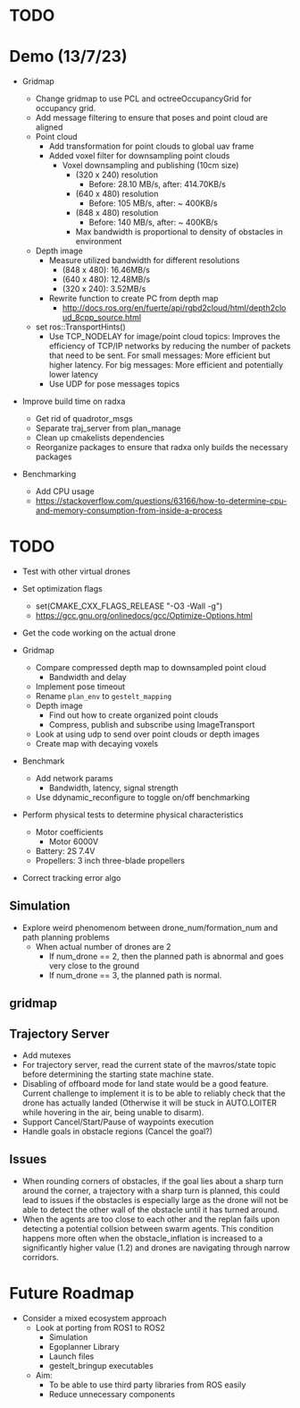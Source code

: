 # TODO

# Demo (13/7/23)
- Gridmap
    - Change gridmap to use PCL and octreeOccupancyGrid for occupancy grid.
    - Add message filtering to ensure that poses and point cloud are aligned
    - Point cloud
        - Add transformation for point clouds to global uav frame
        - Added voxel filter for downsampling point clouds
            - Voxel downsampling and publishing (10cm size)
                - (320 x 240) resolution
                    - Before: 28.10 MB/s, after: 414.70KB/s
                - (640 x 480) resolution
                    - Before: 105 MB/s, after: ~ 400KB/s
                - (848 x 480) resolution
                    - Before: 140 MB/s, after: ~ 400KB/s
                - Max bandwidth is proportional to density of obstacles in environment
    - Depth image
        - Measure utilized bandwidth for different resolutions
            - (848 x 480): 16.46MB/s 
            - (640 x 480): 12.48MB/s
            - (320 x 240): 3.52MB/s
        - Rewrite function to create PC from depth map
            - http://docs.ros.org/en/fuerte/api/rgbd2cloud/html/depth2cloud_8cpp_source.html
    - set ros::TransportHints()
        - Use TCP_NODELAY for image/point cloud topics: Improves the efficiency of TCP/IP networks by reducing the number of packets that need to be sent. For small messages: More efficient but higher latency. For big messages: More efficient and potentially lower latency
        - Use UDP for pose messages topics
    
- Improve build time on radxa
    - Get rid of quadrotor_msgs 
    - Separate traj_server from plan_manage
    - Clean up cmakelists dependencies
    - Reorganize packages to ensure that radxa only builds the necessary packages

- Benchmarking
    - Add CPU usage
    - https://stackoverflow.com/questions/63166/how-to-determine-cpu-and-memory-consumption-from-inside-a-process


# TODO
- Test with other virtual drones

- Set optimization flags
    - set(CMAKE_CXX_FLAGS_RELEASE "-O3 -Wall -g")
    - https://gcc.gnu.org/onlinedocs/gcc/Optimize-Options.html

- Get the code working on the actual drone

- Gridmap
    - Compare compressed depth map to downsampled point cloud
        - Bandwidth and delay
    - Implement pose timeout
    - Rename `plan_env` to `gestelt_mapping`
    - Depth image
        - Find out how to create organized point clouds
        - Compress, publish and subscribe using ImageTransport
    - Look at using udp to send over point clouds or depth images
    - Create map with decaying voxels

- Benchmark
    - Add network params 
        - Bandwidth, latency, signal strength
    - Use ddynamic_reconfigure to toggle on/off benchmarking

- Perform physical tests to determine physical characteristics
    - Motor coefficients
        - Motor 6000V
    - Battery: 2S 7.4V
    - Propellers: 3 inch three-blade propellers
- Correct tracking error algo

## Simulation
- Explore weird phenomenom between drone_num/formation_num and path planning problems
    - When actual number of drones are 2 
        - If num_drone == 2, then the planned path is abnormal and goes very close to the ground
        - If num_drone == 3, the planned path is normal. 

## gridmap

## Trajectory Server
- Add mutexes
- For trajectory server, read the current state of the mavros/state topic before determining the starting state machine state.
- Disabling of offboard mode for land state would be a good feature. Current challenge to implement it is to be able to reliably check that the drone has actually landed (Otherwise it will be stuck in AUTO.LOITER while hovering in the air, being unable to disarm).
- Support Cancel/Start/Pause of waypoints execution
- Handle goals in obstacle regions (Cancel the goal?)

## Issues
- When rounding corners of obstacles, if the goal lies about a sharp turn around the corner, a trajectory with a sharp turn is planned, this could lead to issues if the obstacles is especially large as the drone will not be able to detect the other wall of the obstacle until it has turned around. 
- When the agents are too close to each other and the replan fails upon detecting a potential collsion between swarm agents. This condition happens more often when the obstacle_inflation is increased to a significantly higher value (1.2) and drones are navigating through narrow corridors.

# Future Roadmap
- Consider a mixed ecosystem approach
    - Look at porting from ROS1 to ROS2
        - Simulation
        - Egoplanner Library
        - Launch files
        - gestelt_bringup executables
    - Aim: 
        - To be able to use third party libraries from ROS easily
        - Reduce unnecessary components
